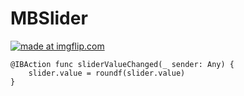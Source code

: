# MBSlider

<a href="https://imgflip.com/gif/1wuyal"><img src="https://i.imgflip.com/1wuyal.gif" title="made at imgflip.com"/></a>

    @IBAction func sliderValueChanged(_ sender: Any) {
        slider.value = roundf(slider.value)
    }
